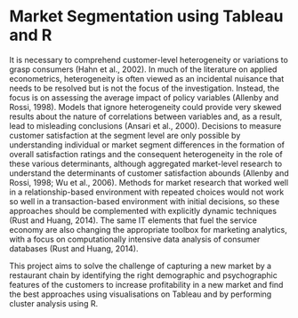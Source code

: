 # Market Segmentation using Tableau and R

It is necessary to comprehend customer-level heterogeneity or variations to grasp consumers (Hahn et al., 2002). In much of the literature on applied econometrics, heterogeneity is often viewed as an incidental nuisance that needs to be resolved but is not the focus of the investigation. Instead, the focus is on assessing the average impact of policy variables (Allenby and Rossi, 1998). Models that ignore heterogeneity could provide very skewed results about the nature of correlations between variables and, as a result, lead to misleading conclusions (Ansari et al., 2000). Decisions to measure customer satisfaction at the segment level are only possible by understanding individual or market segment differences in the formation of overall satisfaction ratings and the consequent heterogeneity in the role of these various determinants, although aggregated market-level research to understand the determinants of customer satisfaction abounds (Allenby and Rossi, 1998; Wu et al., 2006). Methods for market research that worked well in a relationship-based environment with repeated choices would not work so well in a transaction-based environment with initial decisions, so these approaches should be complemented with explicitly dynamic techniques (Rust and Huang, 2014). The same IT elements that fuel the service economy are also changing the appropriate toolbox for marketing analytics, with a focus on computationally intensive data analysis of consumer databases (Rust and Huang, 2014).

This project aims to solve the challenge of capturing a new market by a restaurant chain by identifying the right demographic and psychographic features of the customers to increase profitability in a new market and find the best approaches using visualisations on Tableau and by performing cluster analysis using R.
